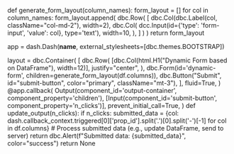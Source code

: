 def generate_form_layout(column_names):
    form_layout = []
    for col in column_names:
        form_layout.append(
            dbc.Row(
                [
                    dbc.Col(dbc.Label(col, className="col-md-2"), width=2),
                    dbc.Col(
                        dcc.Input(id={'type': 'form-input', 'value': col}, type='text'),
                        width=10,
                    ),
                ]
            )
        )
    return form_layout

app = dash.Dash(__name__, external_stylesheets=[dbc.themes.BOOTSTRAP])

layout = dbc.Container(
    [
        dbc.Row(
            [dbc.Col(html.H1("Dynamic Form based on DataFrame"), width=12)],
            justify="center",
        ),
        dbc.Form(id='dynamic-form', children=generate_form_layout(df.columns)),
        dbc.Button("Submit", id="submit-button", color="primary", className="mt-3"),
    ],
    fluid=True,
)
@app.callback(
    Output(component_id='output-container', component_property='children'),
    [Input(component_id='submit-button', component_property='n_clicks')],
    prevent_initial_call=True,
)
def update_output(n_clicks):
    if n_clicks:
        submitted_data = {col: dash.callback_context.triggered[0]['prop_id'].split('.')[0].split('-')[-1] for col in df.columns}
        # Process submitted data (e.g., update DataFrame, send to server)
        return dbc.Alert(f"Submitted data: {submitted_data}", color="success")
    return None


